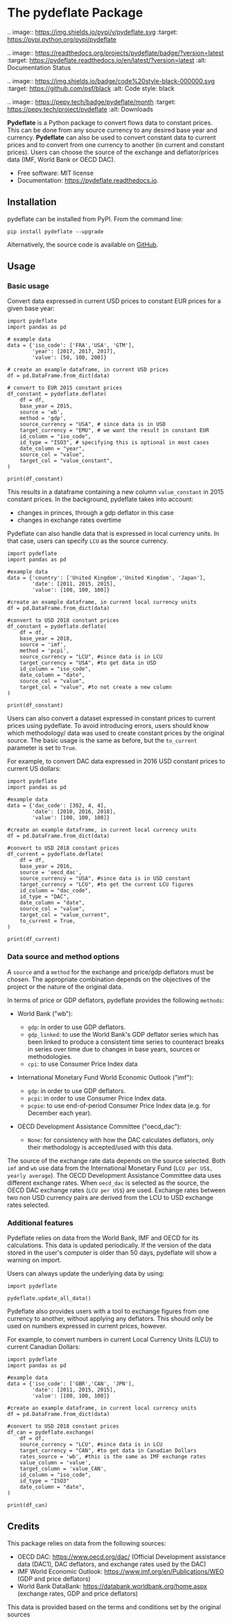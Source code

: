 # The pydeflate Package



.. image:: https://img.shields.io/pypi/v/pydeflate.svg
:target: https://pypi.python.org/pypi/pydeflate

.. image:: https://readthedocs.org/projects/pydeflate/badge/?version=latest
:target: https://pydeflate.readthedocs.io/en/latest/?version=latest
:alt: Documentation Status

.. image:: https://img.shields.io/badge/code%20style-black-000000.svg
:target: https://github.com/psf/black
:alt: Code style: black

.. image:: https://pepy.tech/badge/pydeflate/month
:target: https://pepy.tech/project/pydeflate
:alt: Downloads


**Pydeflate** is a Python package to convert flows data to constant prices. This can be done
from any source currency to any desired base year and currency. **Pydeflate** can also
be used to convert constant data to current prices and to convert from one currency
to another (in current and constant prices). Users can choose the source of the
exchange and deflator/prices data (IMF, World Bank or OECD DAC).


* Free software: MIT license
* Documentation: https://pydeflate.readthedocs.io.


## Installation


pydeflate can be installed from PyPI. From the command line:

    pip install pydeflate --upgrade

Alternatively, the source code is available on [GitHub](https://github.com/jm-rivera/pydeflate).


## Usage


### Basic usage


Convert data expressed in current USD prices to constant EUR prices for a given base year:

    import pydeflate
    import pandas as pd
    
    # example data
    data = {'iso_code': ['FRA','USA', 'GTM'],
            'year': [2017, 2017, 2017],
            'value': [50, 100, 200]}
    
    # create an example dataframe, in current USD prices
    df = pd.DataFrame.from_dict(data)
    
    # convert to EUR 2015 constant prices
    df_constant = pydeflate.deflate(
        df = df,
        base_year = 2015,
        source = 'wb',
        method = 'gdp',
        source_currency = "USA", # since data is in USD
        target_currency = "EMU", # we want the result in constant EUR
        id_column = "iso_code",
        id_type = "ISO3", # specifying this is optional in most cases
        date_column = "year",
        source_col = "value",
        target_col = "value_constant",
    ) 
            
    print(df_constant)

This results in a dataframe containing a new column `value_constant` in 2015 constant
prices. In the background, pydeflate takes into account:

- changes in princes, through a gdp deflator in this case
- changes in exchange rates overtime

Pydeflate can also handle data that is expressed in local currency units. In that
case, users can specify `LCU` as the source currency.

    import pydeflate
    import pandas as pd
    
    #example data
    data = {'country': ['United Kingdom','United Kingdom', 'Japan'],
            'date': [2011, 2015, 2015],
            'value': [100, 100, 100]}
    
    #create an example dataframe, in current local currency units 
    df = pd.DataFrame.from_dict(data)
    
    #convert to USD 2018 constant prices
    df_constant = pydeflate.deflate(
        df = df,
        base_year = 2018,
        source = 'imf',
        method = 'pcpi',
        source_currency = "LCU", #since data is in LCU
        target_currency = "USA", #to get data in USD
        id_column = "iso_code",
        date_column = "date",
        source_col = "value",
        target_col = "value", #to not create a new column
    ) 
            
    print(df_constant)

Users can also convert a dataset expressed in constant prices to current prices
using pydeflate. To avoid introducing errors, users should know which methodology/
data was used to create constant prices by the original source. The basic usage is
the same as before, but the `to_current` parameter is set to `True`.

For example, to convert DAC data expressed in 2016 USD constant prices to current
US dollars:

    import pydeflate
    import pandas as pd
    
    #example data
    data = {'dac_code': [302, 4, 4],
            'date': [2010, 2016, 2018],
            'value': [100, 100, 100]}
    
    #create an example dataframe, in current local currency units 
    df = pd.DataFrame.from_dict(data)
    
    #convert to USD 2018 constant prices
    df_current = pydeflate.deflate(
        df = df,
        base_year = 2016,
        source = 'oecd_dac', 
        source_currency = "USA", #since data is in USD constant
        target_currency = "LCU", #to get the current LCU figures
        id_column = "dac_code",
        id_type = "DAC",
        date_column = "date",
        source_col = "value",
        target_col = "value_current", 
        to_current = True,   
    ) 
            
    print(df_current)


### Data source and method options


A `source` and a `method` for the exchange and price/gdp deflators must be chosen.
The appropriate combination depends on the objectives of the project or the nature
of the original data.

In terms of price or GDP deflators, pydeflate provides the following `methods`:

- World Bank ("wb"):

    - `gdp`: in order to use GDP deflators.
    - `gdp_linked`: to use the World Bank's GDP deflator series which has been linked
      to produce a consistent time series to counteract breaks in series over time
      due to changes in base years, sources or methodologies.
    - `cpi`: to use Consumer Price Index data

- International Monetary Fund World Economic Outlook ("imf"):

    - `gdp`: in order to use GDP deflators.
    - `pcpi`: in order to use Consumer Price Index data.
    - `pcpie`: to use end-of-period Consumer Price Index data (e.g. for December each
      year).

- OECD Development Assistance Committee ("oecd_dac"):

    - `None`: for consistency with how the DAC calculates deflators, only their methodology
      is accepted/used with this data.

The source of the exchange rate data depends on the source selected. Both `imf`
and `wb` use data from the International Monetary Fund (`LCU per US$, yearly average`).
The OECD Development Assistance Committee data uses different exchange rates. When
`oecd_dac` is selected as the source, the OECD DAC exchange rates (`LCU per US$`) are
used. Exchange rates between two non USD currency pairs are derived from the LCU to USD
exchange rates selected.


### Additional features


Pydeflate relies on data from the World Bank, IMF and OECD for its calculations. This
data is updated periodically. If the version of the data stored in the user's computer
is older than 50 days, pydeflate will show a warning on import.

Users can always update the underlying data by using:

    import pydeflate
    
    pydeflate.update_all_data()


Pydeflate also provides users with a tool to exchange figures from one currency to
another, without applying any deflators. This should only be used on numbers expressed
in current prices, however.

For example, to convert numbers in current Local Currency Units (LCU) to current
Canadian Dollars:

    import pydeflate
    import pandas as pd
    
    #example data
    data = {'iso_code': ['GBR','CAN', 'JPN'],
            'date': [2011, 2015, 2015],
            'value': [100, 100, 100]}
    
    #create an example dataframe, in current local currency units 
    df = pd.DataFrame.from_dict(data)
    
    #convert to USD 2018 constant prices
    df_can = pydeflate.exchange(
        df = df,
        source_currency = "LCU", #since data is in LCU
        target_currency = "CAN", #to get data in Canadian Dollars
        rates_source = 'wb', #this is the same as IMF exchange rates
        value_column = 'value',
        target_column = 'value_CAN',
        id_column = "iso_code",
        id_type = "ISO3"
        date_column = "date",
    ) 
            
    print(df_can)


## Credits

This package relies on data from the following sources:

- OECD DAC: https://www.oecd.org/dac/ (Official Development assistance data (DAC1),
  DAC deflators, and exchange rates used by the DAC)
- IMF World Economic Outlook: https://www.imf.org/en/Publications/WEO (GDP and
  price deflators)
- World Bank DataBank: https://databank.worldbank.org/home.aspx (exchange rates,
  GDP and price deflators)

This data is provided based on the terms and conditions set by the original sources